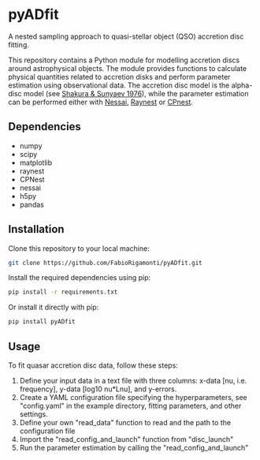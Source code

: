 # pyADfit
A nested sampling approach to quasi-stellar object (QSO) accretion disc fitting.

This repository contains a Python module for modelling accretion discs around astrophysical objects. The module provides functions to calculate physical quantities related to accretion disks and perform parameter estimation using observational data.
The accretion disc model is the alpha-disc model (see [Shakura & Sunyaev 1976](https://ui.adsabs.harvard.edu/abs/1976MNRAS.175..613S/abstract)), while the parameter estimation can be performed either with [Nessai](https://nessai.readthedocs.io/en/latest/), [Raynest](https://pypi.org/project/raynest/) or [CPnest](https://pypi.org/project/cpnest/). 

## Dependencies
- numpy
- scipy
- matplotlib
- raynest
- CPNest
- nessai
- h5py
- pandas

## Installation
Clone this repository to your local machine:

```bash
git clone https://github.com/FabioRigamonti/pyADfit.git
```

Install the required dependencies using pip:

```bash
pip install -r requirements.txt
```

Or install it directly with pip:

```bash
pip install pyADfit
```

## Usage

To fit quasar accretion disc data, follow these steps:

1. Define your input data in a text file with three columns: x-data [nu, i.e. frequency], y-data [log10 nu*Lnu], and y-errors.
2. Create a YAML configuration file specifying the hyperparameters, see "config.yaml" in the example directory, fitting parameters, and other settings.
3. Define your own "read_data" function to read and the path to the configuration file
4. Import the "read_config_and_launch" function from "disc_launch"
5. Run the parameter estimation by calling the "read_config_and_launch"
